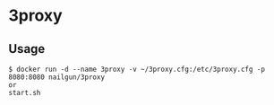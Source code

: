 # 3proxy

## Usage

```
$ docker run -d --name 3proxy -v ~/3proxy.cfg:/etc/3proxy.cfg -p 8080:8080 nailgun/3proxy
or
start.sh
```

